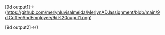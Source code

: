 [9d output1]->(https://github.com/merlynluvisalmeida/MerlynADJassignment/blob/main/9d.CoffeeAndEmployee/9d%20ouput1.png)

[9d output2]->()
